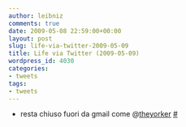 ```yaml
---
author: leibniz
comments: true
date: 2009-05-08 22:59:00+00:00
layout: post
slug: life-via-twitter-2009-05-09
title: Life via Twitter (2009-05-09)
wordpress_id: 4030
categories:
- tweets
tags:
- tweets
---
```



	
  * resta chiuso fuori da gmail come @[theyorker](http://twitter.com/theyorker) [#](http://twitter.com/leibniz/statuses/1736298943)


